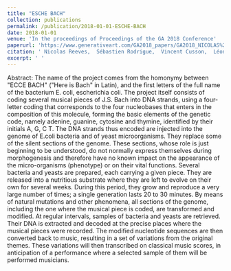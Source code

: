 ```yaml
---
title: "ESCHE BACH"
collection: publications
permalink: /publication/2018-01-01-ESCHE-BACH
date: 2018-01-01
venue: 'In the proceedings of Proceedings of the GA 2018 Conference'
paperurl: 'https://www.generativeart.com/GA2018_papers/GA2018_NICOLAS%20REEVES.pdf'
citation: ' Nicolas Reeves,  Sébastien Rodrigue,  Vincent Cusson,  Léonard Sauvé, &quot;ESCHE BACH.&quot; In the proceedings of Proceedings of the GA 2018 Conference, 2018.'
excerpt: ' '
---
```


Abstract: 
The name of the project comes from the homonymy between "ECCE BACH" ("Here is Bach" in Latin), and the first letters of the full name of the bacterium E. coli, escherichia coli. The project itself consists of coding several musical pieces of J.S. Bach into DNA strands, using a four-letter coding that corresponds to the four nucleobases that enters in the composition of this molecule, forming the basic elements of the genetic code, namely adenine, guanine, cytosine and thymine, identified by their initials A, G, C T. 
The DNA strands thus encoded are injected into the genome of E.coli bacteria and of yeast microorganisms. They replace some of the silent sections of the genome. These sections, whose role is just beginning to be understood, do not normally express themselves during morphogenesis and therefore have no known impact on the appearance of the micro-organisms (phenotype) or on their vital functions. Several bacteria and yeasts are prepared, each carrying a given piece. They are released into a nutritious substrate where they are left to evolve on their own for several weeks. 
During this period, they grow and reproduce a very large number of times; a single generation lasts 20 to 30 minutes. By means of natural mutations and other phenomena, all sections of the genome, including the one where the musical piece is coded, are transformed and modified. At regular intervals, samples of bacteria and yeasts are retrieved. Their DNA is extracted and decoded at the precise places where the musical pieces were recorded. The modified nucleotide sequences are then converted back to music, resulting in a set of variations from the original themes. 
These variations will then transcribed on classical music scores, in anticipation of a performance where a selected sample of them will be performed musicians.